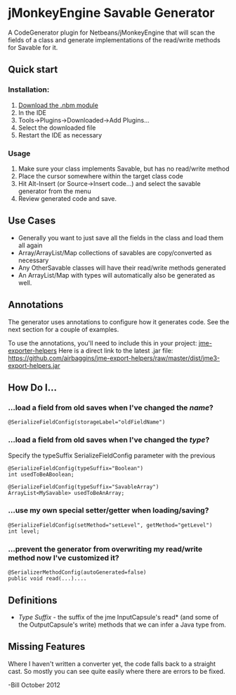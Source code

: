 jMonkeyEngine Savable Generator
===============================

A CodeGenerator plugin for Netbeans/jMonkeyEngine that will scan the fields of
a class and generate implementations of the read/write methods for Savable for
it.

Quick start
-----------

### Installation:
1.	[Download the .nbm module](http://github.com/airbaggins/jme-savable-generator/downloads)
2.	In the IDE
  3.	Tools->Plugins->Downloaded->Add Plugins... 
  4.	Select the downloaded file
  5.	Restart the IDE as necessary

### Usage
1.	Make sure your class implements Savable, but has no read/write method
2.	Place the cursor somewhere within the target class code
3.	Hit Alt-Insert (or Source->Insert code...) and select the savable generator from the menu
4.	Review generated code and save.

Use Cases
---------

 *	Generally you want to just save all the fields in the class and load them all again
 *	Array/ArrayList/Map collections of savables are copy/converted as necessary
 *	Any OtherSavable classes will have their read/write methods generated
 *	An ArrayList/Map with <MySavable> types will automatically also be generated as well.

Annotations
-----------

The generator uses annotations to configure how it generates code. 
See the next section for a couple of examples.

To use the annotations, you'll need to include this in your project: [jme-exporter-helpers](http://github.com/airbaggins/jme-export-helpers)
Here is a direct link to the latest .jar file: https://github.com/airbaggins/jme-export-helpers/raw/master/dist/jme3-export-helpers.jar

How Do I...
-----------

### ...load a field from old saves when I've changed the *name*?

	@SerializeFieldConfig(storageLabel="oldFieldName") 

### ...load a field from old saves when I've changed the *type*?
Specify the typeSuffix SerializeFieldConfig parameter with the previous

	@SerializeFieldConfig(typeSuffix="Boolean")
	int usedToBeABoolean;

	@SerializeFieldConfig(typeSuffix="SavableArray")
	ArrayList<MySavable> usedToBeAnArray;

### ...use my own special setter/getter when loading/saving?

	@SerializeFieldConfig(setMethod="setLevel", getMethod="getLevel")
	int level;

### ...prevent the generator from overwriting my read/write method now I've customized it?

	@SerializerMethodConfig(autoGenerated=false)
	public void read(...)....

Definitions
-----------

 *	*Type Suffix* - the suffix of the jme InputCapsule's read* (and some of the OutputCapsule's write)
	methods that we can infer a Java type from.


Missing Features
----------------

Where I haven't written a converter yet, the code falls back to a straight cast.
So mostly you can see quite easily where there are errors to be fixed.

-Bill
October 2012